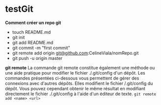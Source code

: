 # testGit

**Comment créer un repo git**

- touch README.md
- git init
- git add README.md
- git commit -m "first commit"
- git remote add origin git@github.com:CelineViala/nomRepo.git
- git push -u origin master

**git remote**
La commande git remote constitue également une méthode ou une aide pratique pour modifier le fichier ./.git/config d'un dépôt. Les commandes présentées ci-dessous vous permettent de gérer des connexions avec d'autres dépôts. Elles modifient le fichier /.git/config du dépôt. Vous pouvez cependant obtenir le même résultat en modifiant directement le fichier ./.git/config à l'aide d'un éditeur de texte.
`git remote add <name> <url>`
